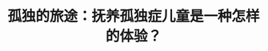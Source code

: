 ---
title: 孤独的旅途：抚养孤独症儿童是一种怎样的体验？
tags: [ASD, Aspie]
color: secondary
description: 在孤独症没被认识的年代，孤独症儿童大多成长于黑暗之中：教育、医疗保健和社会体系不能满足他们的需求。他们和父母走过了孤独的旅途，但他们的足迹为21世纪的患者铺设了道路。
external_url: http://mp.weixin.qq.com/s?__biz=MzIyMzgyMjY5NQ==&amp;mid=2247483787&amp;idx=1&amp;sn=7883c57a35cfd7aafc7644fa52906eef&amp;chksm=e8191783df6e9e95a28e0028595f3d093e483863efcffb000473bcddfcd35349455d222cb709&amp;scene=27#wechat_redirect
---